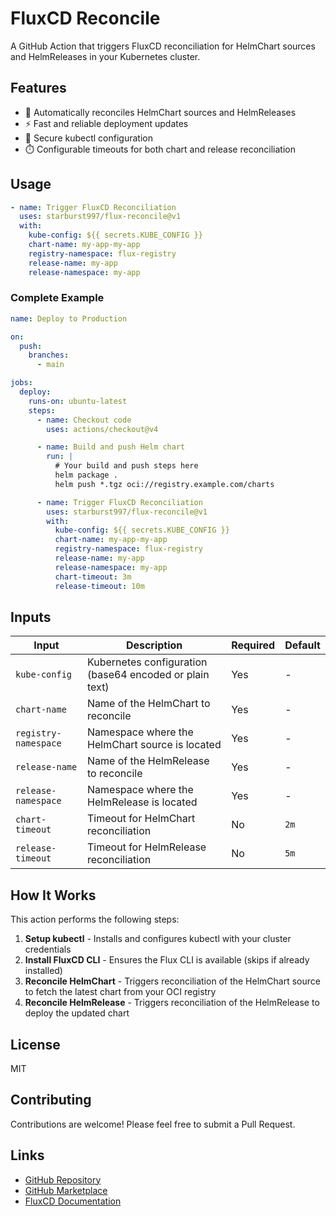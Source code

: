 # FluxCD Reconcile

A GitHub Action that triggers FluxCD reconciliation for HelmChart sources and HelmReleases in your Kubernetes cluster.

## Features

- 🔄 Automatically reconciles HelmChart sources and HelmReleases
- ⚡ Fast and reliable deployment updates
- 🔐 Secure kubectl configuration
- ⏱️ Configurable timeouts for both chart and release reconciliation

## Usage

```yaml
- name: Trigger FluxCD Reconciliation
  uses: starburst997/flux-reconcile@v1
  with:
    kube-config: ${{ secrets.KUBE_CONFIG }}
    chart-name: my-app-my-app
    registry-namespace: flux-registry
    release-name: my-app
    release-namespace: my-app
```

### Complete Example

```yaml
name: Deploy to Production

on:
  push:
    branches:
      - main

jobs:
  deploy:
    runs-on: ubuntu-latest
    steps:
      - name: Checkout code
        uses: actions/checkout@v4

      - name: Build and push Helm chart
        run: |
          # Your build and push steps here
          helm package .
          helm push *.tgz oci://registry.example.com/charts

      - name: Trigger FluxCD Reconciliation
        uses: starburst997/flux-reconcile@v1
        with:
          kube-config: ${{ secrets.KUBE_CONFIG }}
          chart-name: my-app-my-app
          registry-namespace: flux-registry
          release-name: my-app
          release-namespace: my-app
          chart-timeout: 3m
          release-timeout: 10m
```

## Inputs

| Input                | Description                                             | Required | Default |
| -------------------- | ------------------------------------------------------- | -------- | ------- |
| `kube-config`        | Kubernetes configuration (base64 encoded or plain text) | Yes      | -       |
| `chart-name`         | Name of the HelmChart to reconcile                      | Yes      | -       |
| `registry-namespace` | Namespace where the HelmChart source is located         | Yes      | -       |
| `release-name`       | Name of the HelmRelease to reconcile                    | Yes      | -       |
| `release-namespace`  | Namespace where the HelmRelease is located              | Yes      | -       |
| `chart-timeout`      | Timeout for HelmChart reconciliation                    | No       | `2m`    |
| `release-timeout`    | Timeout for HelmRelease reconciliation                  | No       | `5m`    |

## How It Works

This action performs the following steps:

1. **Setup kubectl** - Installs and configures kubectl with your cluster credentials
2. **Install FluxCD CLI** - Ensures the Flux CLI is available (skips if already installed)
3. **Reconcile HelmChart** - Triggers reconciliation of the HelmChart source to fetch the latest chart from your OCI registry
4. **Reconcile HelmRelease** - Triggers reconciliation of the HelmRelease to deploy the updated chart

## License

MIT

## Contributing

Contributions are welcome! Please feel free to submit a Pull Request.

## Links

- [GitHub Repository](https://github.com/starburst997/flux-reconcile)
- [GitHub Marketplace](https://github.com/marketplace/actions/fluxcd-reconcile)
- [FluxCD Documentation](https://fluxcd.io/)
